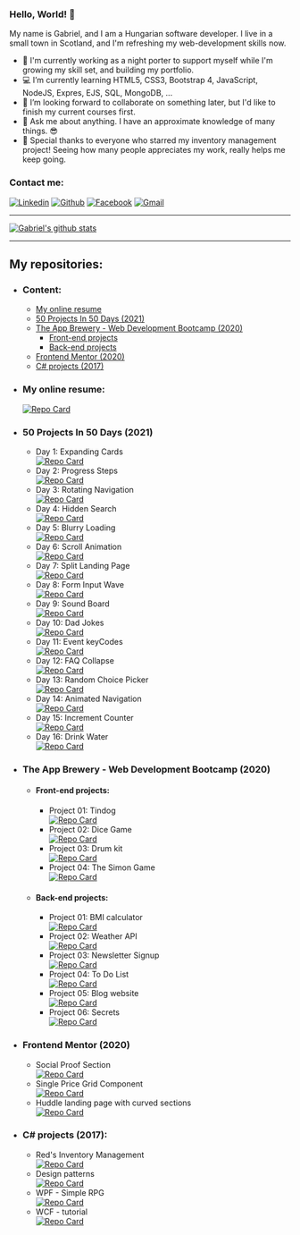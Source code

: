 ### Hello, World! 👋

My name is Gabriel, and I am a Hungarian software developer. I live in a small town in Scotland, and I'm refreshing my web-development skills now.

- 💂 I'm currently working as a night porter to support myself while I'm growing my skill set, and building my portfolio.
- 💻 I’m currently learning HTML5, CSS3, Bootstrap 4, JavaScript, NodeJS, Expres, EJS, SQL, MongoDB, ...
- 👯 I’m looking forward to collaborate on something later, but I'd like to finish my current courses first.
- 💬 Ask me about anything. I have an approximate knowledge of many things. 😎
- 💖 Special thanks to everyone who starred my inventory management project! Seeing how many people appreciates my work, really helps me keep going. 

### Contact me:

[![Linkedin](https://img.shields.io/badge/LinkedIn-0077B5?style=for-the-badge&logo=linkedin&logoColor=white)](https://www.linkedin.com/in/arpad-gabor-bondor/)
[![Github](https://img.shields.io/badge/GitHub-100000?style=for-the-badge&logo=github&logoColor=white)](https://github.com/ArpadGBondor)
[![Facebook](https://img.shields.io/badge/Facebook-1877F2?style=for-the-badge&logo=facebook&logoColor=white)](https://www.facebook.com/arpad.g.bondor/)
[![Gmail](https://img.shields.io/badge/Gmail-D14836?style=for-the-badge&logo=gmail&logoColor=white)](mailto:arpad.g.bondor@gmail.com)

-----

[![Gabriel's github stats](https://github-readme-stats.arpadgbondor.vercel.app/api?username=ArpadGBondor&theme=radical&show_icons=true&custom_title=Gabriel%27s%20Github%20Stats)](https://github.com/anuraghazra/github-readme-stats)

-----

## My repositories:
- ### Content:
  - [My online resume](#my-online-resume)  
  - [50 Projects In 50 Days (2021)](#50-projects-in-50-days-2021)
  - [The App Brewery - Web Development Bootcamp (2020)](#the-app-brewery---web-development-bootcamp-2020)
    - [Front-end projects](#front-end-projects)
    - [Back-end projects](#back-end-projects)
  - [Frontend Mentor (2020)](#frontend-mentor-2020)
  - [C# projects (2017)](#c-projects-2017)
- ### My online resume:  
    [![Repo Card](https://github-readme-stats.arpadgbondor.vercel.app/api/pin/?username=ArpadGBondor&repo=CV&theme=radical)](https://github.com/ArpadGBondor/CV)
- ### 50 Projects In 50 Days (2021)
  - Day 1: Expanding Cards  
    [![Repo Card](https://github-readme-stats.arpadgbondor.vercel.app/api/pin/?username=ArpadGBondor&repo=50_Projects_In_50_Days-01_Expanding_Cards&theme=radical)](https://github.com/ArpadGBondor/50_Projects_In_50_Days-01_Expanding_Cards)
  - Day 2: Progress Steps  
    [![Repo Card](https://github-readme-stats.arpadgbondor.vercel.app/api/pin/?username=ArpadGBondor&repo=50_Projects_In_50_Days-02_Progress_Steps&theme=radical)](https://github.com/ArpadGBondor/50_Projects_In_50_Days-02_Progress_Steps)
  - Day 3: Rotating Navigation  
    [![Repo Card](https://github-readme-stats.arpadgbondor.vercel.app/api/pin/?username=ArpadGBondor&repo=50_Projects_In_50_Days-03_Rotating_Navigation&theme=radical)](https://github.com/ArpadGBondor/50_Projects_In_50_Days-03_Rotating_Navigation)
  - Day 4: Hidden Search  
    [![Repo Card](https://github-readme-stats.arpadgbondor.vercel.app/api/pin/?username=ArpadGBondor&repo=50_Projects_In_50_Days-04_Hidden_Search&theme=radical)](https://github.com/ArpadGBondor/50_Projects_In_50_Days-04_Hidden_Search)    
  - Day 5: Blurry Loading  
    [![Repo Card](https://github-readme-stats.arpadgbondor.vercel.app/api/pin/?username=ArpadGBondor&repo=50_Projects_In_50_Days-05_Blurry_Loading&theme=radical)](https://github.com/ArpadGBondor/50_Projects_In_50_Days-05_Blurry_Loading)    
  - Day 6: Scroll Animation  
    [![Repo Card](https://github-readme-stats.arpadgbondor.vercel.app/api/pin/?username=ArpadGBondor&repo=50_Projects_In_50_Days-06_Scroll_Animation&theme=radical)](https://github.com/ArpadGBondor/50_Projects_In_50_Days-06_Scroll_Animation)    
  - Day 7: Split Landing Page  
    [![Repo Card](https://github-readme-stats.arpadgbondor.vercel.app/api/pin/?username=ArpadGBondor&repo=50_Projects_In_50_Days-07_Split_Landing_Page&theme=radical)](https://github.com/ArpadGBondor/50_Projects_In_50_Days-07_Split_Landing_Page)  
  - Day 8: Form Input Wave  
    [![Repo Card](https://github-readme-stats.arpadgbondor.vercel.app/api/pin/?username=ArpadGBondor&repo=50_Projects_In_50_Days-08_Form_Input_Wave&theme=radical)](https://github.com/ArpadGBondor/50_Projects_In_50_Days-08_Form_Input_Wave)  
  - Day 9: Sound Board  
    [![Repo Card](https://github-readme-stats.arpadgbondor.vercel.app/api/pin/?username=ArpadGBondor&repo=50_Projects_In_50_Days-09_Sound_Board&theme=radical)](https://github.com/ArpadGBondor/50_Projects_In_50_Days-09_Sound_Board)  
  - Day 10: Dad Jokes  
    [![Repo Card](https://github-readme-stats.arpadgbondor.vercel.app/api/pin/?username=ArpadGBondor&repo=50_Projects_In_50_Days-10_Dad_Jokes&theme=radical)](https://github.com/ArpadGBondor/50_Projects_In_50_Days-10_Dad_Jokes)  
  - Day 11: Event keyCodes  
    [![Repo Card](https://github-readme-stats.arpadgbondor.vercel.app/api/pin/?username=ArpadGBondor&repo=50_Projects_In_50_Days-11_Event_keyCodes&theme=radical)](https://github.com/ArpadGBondor/50_Projects_In_50_Days-11_Event_keyCodes)  
  - Day 12: FAQ Collapse  
    [![Repo Card](https://github-readme-stats.arpadgbondor.vercel.app/api/pin/?username=ArpadGBondor&repo=50_Projects_In_50_Days-12_FAQ_Collapse&theme=radical)](https://github.com/ArpadGBondor/50_Projects_In_50_Days-12_FAQ_Collapse)  
  - Day 13: Random Choice Picker  
    [![Repo Card](https://github-readme-stats.arpadgbondor.vercel.app/api/pin/?username=ArpadGBondor&repo=50_Projects_In_50_Days-13_Random_Choice_Picker&theme=radical)](https://github.com/ArpadGBondor/50_Projects_In_50_Days-13_Random_Choice_Picker)  
  - Day 14: Animated Navigation  
    [![Repo Card](https://github-readme-stats.arpadgbondor.vercel.app/api/pin/?username=ArpadGBondor&repo=50_Projects_In_50_Days-14_Animated_Navigation&theme=radical)](https://github.com/ArpadGBondor/50_Projects_In_50_Days-14_Animated_Navigation)  
  - Day 15: Increment Counter  
    [![Repo Card](https://github-readme-stats.arpadgbondor.vercel.app/api/pin/?username=ArpadGBondor&repo=50_Projects_In_50_Days-15_Increment_Counter&theme=radical)](https://github.com/ArpadGBondor/50_Projects_In_50_Days-15_Increment_Counter)  
  - Day 16: Drink Water  
    [![Repo Card](https://github-readme-stats.arpadgbondor.vercel.app/api/pin/?username=ArpadGBondor&repo=50_Projects_In_50_Days-16_Drink_Water&theme=radical)](https://github.com/ArpadGBondor/50_Projects_In_50_Days-16_Drink_Water)  
- ### The App Brewery - Web Development Bootcamp (2020)
  - #### Front-end projects:
    - Project 01: Tindog  
      [![Repo Card](https://github-readme-stats.arpadgbondor.vercel.app/api/pin/?username=ArpadGBondor&repo=The_App_Brewery-Front-end_project_01-Tindog&theme=radical)](https://github.com/ArpadGBondor/The_App_Brewery-Front-end_project_01-Tindog)
    - Project 02: Dice Game  
      [![Repo Card](https://github-readme-stats.arpadgbondor.vercel.app/api/pin/?username=ArpadGBondor&repo=The_App_Brewery-Front-end_project_02-Dice_Game&theme=radical)](https://github.com/ArpadGBondor/The_App_Brewery-Front-end_project_02-Dice_Game)
    - Project 03: Drum kit  
      [![Repo Card](https://github-readme-stats.arpadgbondor.vercel.app/api/pin/?username=ArpadGBondor&repo=The_App_Brewery-Front-end_project_03-Drum_kit&theme=radical)](https://github.com/ArpadGBondor/The_App_Brewery-Front-end_project_03-Drum_kit)
    - Project 04: The Simon Game  
      [![Repo Card](https://github-readme-stats.arpadgbondor.vercel.app/api/pin/?username=ArpadGBondor&repo=The_App_Brewery-Front-end_project_04-The_Simon_Game&theme=radical)](https://github.com/ArpadGBondor/The_App_Brewery-Front-end_project_04-The_Simon_Game)
  - #### Back-end projects:
    - Project 01: BMI calculator  
      [![Repo Card](https://github-readme-stats.arpadgbondor.vercel.app/api/pin/?username=ArpadGBondor&repo=The_App_Brewery-Back-end_project_01-BMI_calculator&theme=radical)](https://github.com/ArpadGBondor/The_App_Brewery-Back-end_project_01-BMI_calculator)
    - Project 02: Weather API  
      [![Repo Card](https://github-readme-stats.arpadgbondor.vercel.app/api/pin/?username=ArpadGBondor&repo=The_App_Brewery-Back-end_project_02-Weather_API&theme=radical)](https://github.com/ArpadGBondor/The_App_Brewery-Back-end_project_02-Weather_API)
    - Project 03: Newsletter Signup  
      [![Repo Card](https://github-readme-stats.arpadgbondor.vercel.app/api/pin/?username=ArpadGBondor&repo=The_App_Brewery-Back-end_project_03-Newsletter_Signup&theme=radical)](https://github.com/ArpadGBondor/The_App_Brewery-Back-end_project_03-Newsletter_Signup)
    - Project 04: To Do List  
      [![Repo Card](https://github-readme-stats.arpadgbondor.vercel.app/api/pin/?username=ArpadGBondor&repo=The_App_Brewery-Back-end_project_04-To_Do_List&theme=radical)](https://github.com/ArpadGBondor/The_App_Brewery-Back-end_project_04-To_Do_List)
    - Project 05: Blog website  
      [![Repo Card](https://github-readme-stats.arpadgbondor.vercel.app/api/pin/?username=ArpadGBondor&repo=The_App_Brewery-Back-end_project_05-Blog_website&theme=radical)](https://github.com/ArpadGBondor/The_App_Brewery-Back-end_project_05-Blog_website)
    - Project 06: Secrets  
      [![Repo Card](https://github-readme-stats.arpadgbondor.vercel.app/api/pin/?username=ArpadGBondor&repo=The_App_Brewery-Back-end_project_06-Secrets&theme=radical)](https://github.com/ArpadGBondor/The_App_Brewery-Back-end_project_06-Secrets)
- ### Frontend Mentor (2020)
  - Social Proof Section  
    [![Repo Card](https://github-readme-stats.arpadgbondor.vercel.app/api/pin/?username=ArpadGBondor&repo=Web_challenge_1-Frontend_Mentor-Social_proof_section&theme=radical)](https://github.com/ArpadGBondor/Web_challenge_1-Frontend_Mentor-Social_proof_section)
  - Single Price Grid Component  
    [![Repo Card](https://github-readme-stats.arpadgbondor.vercel.app/api/pin/?username=ArpadGBondor&repo=Web_challenge_2-Frontend_Mentor-Single-price-grid-component&theme=radical)](https://github.com/ArpadGBondor/Web_challenge_2-Frontend_Mentor-Single-price-grid-component)
  - Huddle landing page with curved sections  
    [![Repo Card](https://github-readme-stats.arpadgbondor.vercel.app/api/pin/?username=ArpadGBondor&repo=Web_challenge_3-Frontend_Mentor-Huddle_landing_page_with_curved_sections&theme=radical)](https://github.com/ArpadGBondor/Web_challenge_3-Frontend_Mentor-Huddle_landing_page_with_curved_sections)
- ### C# projects (2017):
  - Red's Inventory Management  
    [![Repo Card](https://github-readme-stats.arpadgbondor.vercel.app/api/pin/?username=ArpadGBondor&repo=Red-Inventory-Management&theme=radical)](https://github.com/ArpadGBondor/Red-Inventory-Management)
  - Design patterns  
    [![Repo Card](https://github-readme-stats.arpadgbondor.vercel.app/api/pin/?username=ArpadGBondor&repo=Design-pattern-tutorial-projects&theme=radical)](https://github.com/ArpadGBondor/Design-pattern-tutorial-projects)
  - WPF - Simple RPG  
    [![Repo Card](https://github-readme-stats.arpadgbondor.vercel.app/api/pin/?username=ArpadGBondor&repo=WPF-Simple-RPG-tutorial-project&theme=radical)](https://github.com/ArpadGBondor/WPF-Simple-RPG-tutorial-project)
  - WCF - tutorial  
    [![Repo Card](https://github-readme-stats.arpadgbondor.vercel.app/api/pin/?username=ArpadGBondor&repo=WCF-tutorial-projects&theme=radical)](https://github.com/ArpadGBondor/WCF-tutorial-projects)
